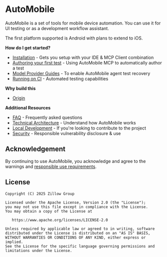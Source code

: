 # AutoMobile

AutoMobile is a set of tools for mobile device automation. You can use it for UI testing or as a development workflow
assistant.

The first platform supported is Android with plans to extend to iOS.

**How do I get started?**

- [Installation](installation.md) - Gets you setup with your IDE & MCP Client combination
- [Authoring your first test](test-authoring/overview.md) - Using AutoMobile MCP to automatically author a test
- [Model Provider Guides](providers/overview.md) - To enable AutoMobile agent test recovery
- [Running on CI](ci.md) - Automated testing capabilities

**Why build this**

- [Origin](origin.md)

**Additional Resources**

- [FAQ](faq.md) - Frequently asked questions
- [Technical Architecture](architecture.md) - Understand how AutoMobile works 
- [Local Development](local-development.md) - If you're looking to contribute to the project
- [Security](security.md) - Responsible vulnerability disclosure & use

## Acknowledgement

By continuing to use AutoMobile, you acknowledge and agree to the warnings and [responsible use requirements](security.md).

## License

```text
Copyright (C) 2025 Zillow Group

Licensed under the Apache License, Version 2.0 (the "License");
you may not use this file except in compliance with the License.
You may obtain a copy of the License at

   https://www.apache.org/licenses/LICENSE-2.0

Unless required by applicable law or agreed to in writing, software
distributed under the License is distributed on an "AS IS" BASIS,
WITHOUT WARRANTIES OR CONDITIONS OF ANY KIND, either express or implied.
See the License for the specific language governing permissions and
limitations under the License.
```
